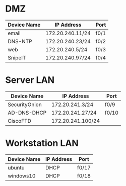 
# DMZ
| Device Name | IP Address       | Port |
| ----------- | ---------------- | ---- |
| email       | 172.20.240.11/24 | f0/1 |
| DNS-NTP     | 172.20.240.23/24 | f0/2 |
| web         | 172.20.240.5/24  | f0/3 |
| SnipeIT     | 172.20.240.97/24 | f0/4 |
# Server LAN
| Device Name   | IP Address        | Port  |
| ------------- | ----------------- | ----- |
| SecurityOnion | 172.20.241.3/24   | f0/9  |
| AD-DNS-DHCP   | 172.20.241.27/24  | f0/10 |
| CiscoFTD      | 172.20.241.100/24 |       |
# Workstation LAN
| Device Name | IP Address | Port  |
| ----------- | ---------- | ----- |
| ubuntu      | DHCP       | f0/17 |
| windows10   | DHCP       | f0/18 |

